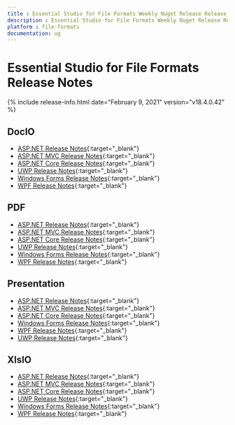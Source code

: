 ```yaml
---
title : Essential Studio for File Formats Weekly Nuget Release Release Notes  
description : Essential Studio for File Formats Weekly Nuget Release Release Notes  
platform : file-formats
documentation: ug
---
```


# Essential Studio for File Formats  Release Notes  

{% include release-info.html date="February 9, 2021" version="v18.4.0.42" %} 

## DocIO

* [ASP.NET Release Notes](/aspnet/release-notes/v18.4.0.42#docio){:target="_blank"}
* [ASP.NET MVC Release Notes](/aspnetmvc/release-notes/v18.4.0.42#docio){:target="_blank"}
* [ASP.NET Core Release Notes](/aspnet-core/release-notes/v18.4.0.42#docio){:target="_blank"}
* [UWP Release Notes](/uwp/release-notes/v18.4.0.42#docio){:target="_blank"}
* [Windows Forms Release Notes](/windowsforms/release-notes/v18.4.0.42#docio){:target="_blank"}
* [WPF Release Notes](/wpf/release-notes/v18.4.0.42#docio){:target="_blank"}


## PDF

* [ASP.NET Release Notes](/aspnet/release-notes/v18.4.0.42#pdf){:target="_blank"}
* [ASP.NET MVC Release Notes](/aspnetmvc/release-notes/v18.4.0.42#pdf){:target="_blank"}
* [ASP.NET Core Release Notes](/aspnet-core/release-notes/v18.4.0.42#pdf){:target="_blank"}
* [UWP Release Notes](/uwp/release-notes/v18.4.0.42#pdf){:target="_blank"}
* [Windows Forms Release Notes](/windowsforms/release-notes/v18.4.0.42#pdf){:target="_blank"}
* [WPF Release Notes](/wpf/release-notes/v18.4.0.42#pdf){:target="_blank"}


## Presentation

* [ASP.NET Release Notes](/aspnet/release-notes/v18.4.0.42#presentation){:target="_blank"}
* [ASP.NET MVC Release Notes](/aspnetmvc/release-notes/v18.4.0.42#presentation){:target="_blank"}
* [ASP.NET Core Release Notes](/aspnet-core/release-notes/v18.4.0.42#presentation){:target="_blank"}
* [Windows Forms Release Notes](/windowsforms/release-notes/v18.4.0.42#presentation){:target="_blank"}
* [WPF Release Notes](/wpf/release-notes/v18.4.0.42#presentation){:target="_blank"}
* [UWP Release Notes](/uwp/release-notes/v18.4.0.42#presentation){:target="_blank"}


## XlsIO

* [ASP.NET Release Notes](/aspnet/release-notes/v18.4.0.42#xlsio){:target="_blank"}
* [ASP.NET MVC Release Notes](/aspnetmvc/release-notes/v18.4.0.42#xlsio){:target="_blank"}
* [ASP.NET Core Release Notes](/aspnet-core/release-notes/v18.4.0.42#xlsio){:target="_blank"}
* [UWP Release Notes](/uwp/release-notes/v18.4.0.42#xlsio){:target="_blank"}
* [Windows Forms Release Notes](/windowsforms/release-notes/v18.4.0.42#xlsio){:target="_blank"}
* [WPF Release Notes](/wpf/release-notes/v18.4.0.42#xlsio){:target="_blank"}
